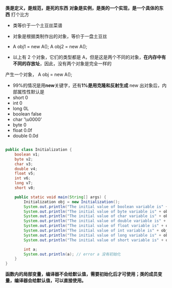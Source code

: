 **类是定义，是规范，是死的东西**
**对象是实例，是类的一个实现，是一个具体的东西**
打个比方

- 类等价于一个土豆丝菜谱
- 对象是根据类制作出的对象，等价于一盘土豆丝

- A obj1 = new A(); A obj2 = new A();
- 以上有 2 个对象，它们的类型都是 A，但是这是两个不同的对象，**在内存中有不同的存放址**，因此，没有两个对象是完全一样的

产生一个对象， A obj = new A();

- 99%的情况是用**new**关键字，还有**1%是用克隆和反射生成**
  new 出对象后，内部属性性默认是
- short 0
- int 0
- long 0L
- boolean false
- char '\u0000'
- byte 0
- float 0.0f
- double 0.0d

```java

public class Initialization {
    boolean v1;
    byte v2;
    char v3;
    double v4;
    float v5;
    int v6;
    long v7;
    short v8;

    public static void main(String[] args) {
        Initialization obj = new Initialization();
        System.out.println("The initial value of boolean variable is" + obj.v1);
        System.out.println("The initial value of byte variable is" + obj.v2);
        System.out.println("The initial value of char variable is" + obj.v3);
        System.out.println("The initial value of double variable is" + obj.v4);
        System.out.println("The initial value of float variable is" + obj.v5);
        System.out.println("The initial value of int variable is" + obj.v6);
        System.out.println("The initial value of long variable is" + obj.v7);
        System.out.println("The initial value of short variable is" + obj.v8);

        int a;
        System.out.println(a); // error a 没有初始化
    }
}

```

**函数内的局部变量，编译器不会给默认值，需要初始化后才可使用；类的成员变量，编译器会给默认值，可以直接使用。**
